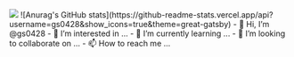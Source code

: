 <img src="https://img.shields.io/badge/g._.s_0428-E4405F?style=flat-square&logo=Instagram&logoColor=FFFFFF"/>
![Anurag's GitHub stats](https://github-readme-stats.vercel.app/api?username=gs0428&show_icons=true&theme=great-gatsby)
- 👋 Hi, I’m @gs0428
- 👀 I’m interested in ...
- 🌱 I’m currently learning ...
- 💞️ I’m looking to collaborate on ...
- 📫 How to reach me ...

<!---
gs0428/gs0428 is a ✨ special ✨ repository because its `README.md` (this file) appears on your GitHub profile.
You can click the Preview link to take a look at your changes.
--->

